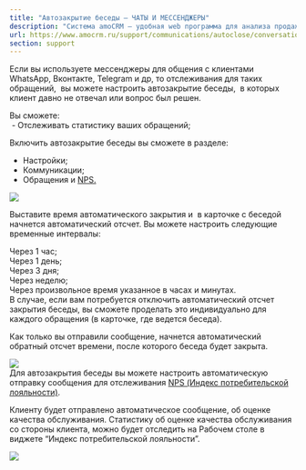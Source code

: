 ```yaml
---
title: "Автозакрытие беседы — ЧАТЫ И МЕССЕНДЖЕРЫ"
description: "Система amoCRM – удобная web программа для анализа продаж, доступная в режиме online из любой точки мира! Подробности узнавайте по указанным на сайте телефонам в Москве."
url: https://www.amocrm.ru/support/communications/autoclose/conversation
section: support
---
```


Если вы используете мессенджеры для общения с клиентами WhatsApp, Вконтакте, Telegram и др, то отслеживания для таких обращений,  вы можете настроить автозакрытие беседы,  в которых клиент давно не отвечал или вопрос был решен.

Вы сможете:  
 - Отслеживать статистику ваших обращений;

Включить автозакрытие беседы вы сможете в разделе:  
- Настройки;  
- Коммуникации;  
- Обращения и [NPS.](https://www.amocrm.ru/support/communications/nps)

![](/uploads/2020/01/Screenshot_21-1.png)

Выставите время автоматического закрытия и  в карточке с беседой начнется автоматический отсчет. Вы можете настроить следующие временные интервалы:

Через 1 час;  
Через 1 день;  
Через 3 дня;  
Через неделю;  
Через произвольное время указанное в часах и минутах.  
В случае, если вам потребуется отключить автоматический отсчет закрытия беседы, вы сможете проделать это индивидуально для каждого обращения (в карточке, где ведется беседа).

Как только вы отправили сообщение, начнется автоматический обратный отсчет времени, после которого беседа будет закрыта.

![](/uploads/2022/03/avtozakrytie.png)  
Для автозакрытия беседы вы можете настроить автоматическую отправку сообщения для отслеживания [NPS (Индекс потребительской лояльности)](https://www.amocrm.ru/support/communications/nps).

Клиенту будет отправлено автоматическое сообщение, об оценке качества обслуживания. Статистику об оценке качества обслуживания со стороны клиента, можно будет отследить на Рабочем столе в виджете “Индекс потребительской лояльности”.  
  
![](/uploads/2020/01/Screenshot_13.jpg)